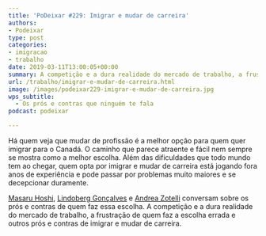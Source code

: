 ```yaml
---
title: 'PoDeixar #229: Imigrar e mudar de carreira'
authors:
- Podeixar
type: post
categories:
- imigracao
- trabalho
date: 2019-03-11T13:00:05+00:00
summary: A competição e a dura realidade do mercado de trabalho, a frustração de quem faz a escolha errada e outros prós e contras de imigrar e mudar de carreira.
url: /trabalho/imigrar-e-mudar-de-carreira.html
image: /images/podeixar229-imigrar-e-mudar-de-carreira.jpg
wps_subtitle:
  - Os prós e contras que ninguém te fala
podcast: podeixar

---
```



Há quem veja que mudar de profissão é a melhor opção para quem quer imigrar para o Canadá. O caminho que parece atraente e fácil nem sempre se mostra como a melhor escolha. Além das dificuldades que todo mundo tem ao chegar, quem opta por imigrar e mudar de carreira está jogando fora anos de experiência e pode passar por problemas muito maiores e se decepcionar duramente.

[Masaru Hoshi][1], [Lindoberg Gonçalves][2] e [Andrea Zotelli][3] conversam sobre os prós e contras de quem faz essa escolha. A competição e a dura realidade do mercado de trabalho, a frustração de quem faz a escolha errada e outros prós e contras de imigrar e mudar de carreira.<figure class="wp-block-embed-youtube wp-block-embed is-type-video is-provider-youtube wp-embed-aspect-16-9 wp-has-aspect-ratio">

<div class="wp-block-embed__wrapper">
  <span class="embed-youtube" style="text-align:center; display: block;"></span>
</div></figure>



 [1]: /japa
 [2]: /berg
 [3]: /andreazotelli
 [4]: https://vempra.ca/seguroviagem